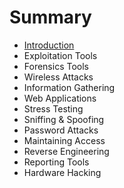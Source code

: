 # Summary

* [Introduction](README.md)
* Exploitation Tools
* Forensics Tools
* Wireless Attacks
* Information Gathering
* Web Applications
* Stress Testing
* Sniffing & Spoofing
* Password Attacks
* Maintaining Access
* Reverse Engineering
* Reporting Tools
* Hardware Hacking

